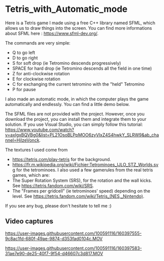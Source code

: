 # Tetris_with_Automatic_mode

Here is a Tetris game I made using a free C++ library named SFML, which allows us to draw things into the screen. You can find more informations about SFML here : https://www.sfml-dev.org/.

The commands are very simple:
- Q to go left
- D to go right
- S for soft drop (ie Tetromino descends progressively)
- SPACE for hard drop (ie Tetromino descends all the field in one time)
- Z for anti-clockwise rotation
- E for clockwise rotation
- C for exchanging the current tetromino with the "held" Tetromino
- P for pause

I also made an automatic mode, in which the computer plays the game automatically and endlessly. You can find a little demo below.

The SFML files are not provided with the project. However, once you download the project, you can install them and integrate them to your solution. If you use Visual Studio, you can simply follow this tutorial: https://www.youtube.com/watch?v=axIgxBQVBg0&list=PL21OsoBLPpMOO6zyVlxZ4S4hwkY_SLRW9&ab_channel=HilzeVonck.

The textures I used come from
- https://tetris.com/play-tetris for the background.
- https://fr.m.wikipedia.org/wiki/Fichier:Tetrominoes_IJLO_STZ_Worlds.svg for the tetrominoes.
I also used a few gamerules from the real tetris games, which are:
- The Super Rotation System (SRS), for the rotation and the wall kicks. See https://tetris.fandom.com/wiki/SRS.
- The "Frames per gridcell" (ie tetrominoes' speed) depending on the level. See https://tetris.fandom.com/wiki/Tetris_(NES,_Nintendo).

If you see any bug, please don't hesitate to tell me :)



## Video captures



https://user-images.githubusercontent.com/100591116/160397555-9c8ac1fd-680f-49ae-9874-d353fad0104c.MOV



https://user-images.githubusercontent.com/100591116/160397583-31ae7e90-de25-40f7-9f54-d46607c3d817.MOV

